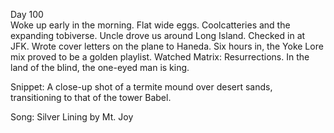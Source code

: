 Day 100  
Woke up early in the morning. Flat wide eggs. Coolcatteries and the expanding tobiverse. Uncle drove us around Long Island. Checked in at JFK. Wrote cover letters on the plane to Haneda. Six hours in, the Yoke Lore mix proved to be a golden playlist. Watched Matrix: Resurrections. In the land of the blind, the one-eyed man is king. 

Snippet: A close-up shot of a termite mound over desert sands, transitioning to that of the tower Babel. 

Song: Silver Lining by Mt. Joy